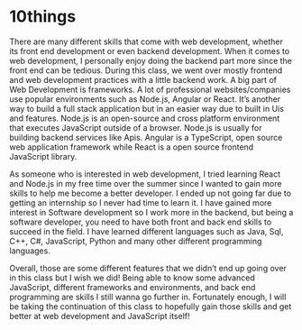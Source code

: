# 10things

There are many different skills that come with web development, whether its front end development or even backend development. When it comes to web development, I personally enjoy doing the backend part more since the front end can be tedious. During this class, we went over mostly frontend and web development practices with a little backend work. A big part of Web Development is frameworks. A lot of professional websites/companies use popular environments such as Node.js, Angular or React. It’s another way to build a full stack application but in an easier way due to built in Uis and features. Node.js is an open-source and cross platform environment that executes JavaScript outside of a browser. Node.js is usually for building backend services like Apis. Angular is a TypeScript, open source web application framework while React is a open source frontend JavaScript library. 

As someone who is interested in web development, I tried learning React and Node.js in my free time over the summer since I wanted to gain more skills to help me become a better developer. I ended up not going far due to getting an internship so I never had time to learn it. I have gained more interest in Software development so I work more in the backend, but being a software developer, you need to have both front and back end skills to succeed in the field. I have learned different languages such as Java, Sql, C++, C#, JavaScript, Python and many other different programming languages. 

Overall, those are some different features that we didn’t end up going over in this class but I wish we did! Being able to know some advanced JavaScript, different frameworks and environments, and back end programming are skills I still wanna go further in. Fortunately enough, I will be taking the continuation of this class to hopefully gain those skills and get better at web development and JavaScript itself!
